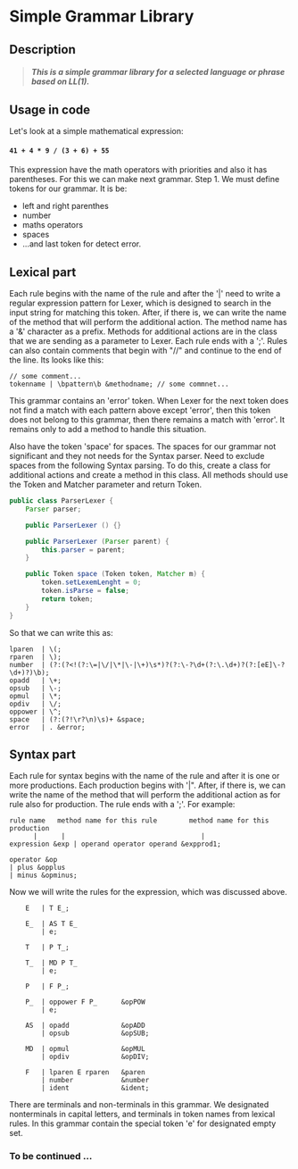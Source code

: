 # Simple Grammar Library

## Description

> ##### This is a simple grammar library for a selected language or phrase based on LL(1).

## Usage in code

Let's look at a simple mathematical expression:

#### ``` 41 + 4 * 9 / (3 + 6) + 55 ```

This expression have the math operators with priorities and also it has parentheses. For this we can make next grammar.
Step 1. We must define tokens for our grammar. It is be:
- left and right parenthes
- number
- maths operators
- spaces
- ...and last token for detect error.

## Lexical part

Each rule begins with the name of the rule and after the '|' need to write a regular expression pattern for Lexer, which is designed to search in the input string for matching this token. After, if there is, we can write the name of the method that will perform the additional action. The method name has a '&' character as a prefix. Methods for additional actions are in the class that we are sending as a parameter to Lexer. Each rule ends with a ';'. Rules can also contain comments that begin with "//" and continue to the end of the line. Its looks like this:

``` 
// some comment...
tokenname | \bpattern\b &methodname; // some commnet...
```

This grammar contains an 'error' token. When Lexer for the next token does not find a match with each pattern above except 'error', then this token does not belong to this grammar, then there remains a match with 'error'. It remains only to add a method to handle this situation.

Also have the token 'space' for spaces. The spaces for our grammar not significant and they not needs for the Syntax parser. Need to exclude spaces from the following Syntax parsing. To do this, create a class for additional actions and create a method in this class. All methods should use the Token and Matcher parameter and return Token.

``` java
public class ParserLexer {
    Parser parser;

    public ParserLexer () {}

    public ParserLexer (Parser parent) {
        this.parser = parent;
    }

    public Token space (Token token, Matcher m) {
        token.setLexemLenght = 0;
        token.isParse = false;
        return token;
    }
}
```

So that we can write this as:
```
lparen  | \(;
rparen  | \);
number  | (?:(?<!(?:\=|\/|\*|\-|\+)\s*)?(?:\-?\d+(?:\.\d+)?(?:[eE]\-?\d+)?)\b);
opadd   | \+;
opsub   | \-;
opmul   | \*;
opdiv   | \/;
oppower | \^;
space   | (?:(?!\r?\n)\s)+ &space;
error   | . &error;
```

## Syntax part

Each rule for syntax begins with the name of the rule and after it is one or more productions. Each production begins with '|". After, if there is, we can write the name of the method that will perform the additional action as for rule also for production. The rule ends with a ';'. For example:

```pug
rule name   method name for this rule        method name for this production 
      |      |                                  |
expression &exp | operand operator operand &expprod1;

operator &op
| plus &opplus
| minus &opminus;
```

Now we will write the rules for the expression, which was discussed above.
```
    E   | T E_;

    E_  | AS T E_
        | e;

    T   | P T_;

    T_  | MD P T_
        | e;

    P   | F P_;

    P_  | oppower F P_      &opPOW
        | e;

    AS  | opadd             &opADD
        | opsub             &opSUB;

    MD  | opmul             &opMUL
        | opdiv             &opDIV;

    F   | lparen E rparen   &paren
        | number            &number
        | ident             &ident;
```
There are terminals and non-terminals in this grammar. We designated nonterminals in capital letters, and terminals in token names from lexical rules. In this grammar contain the special token 'e' for designated empty set.

### To be continued ...